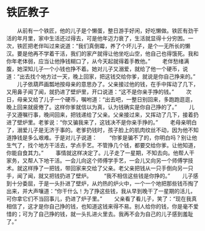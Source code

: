 # 铁匠教子
　　从前有一个铁匠，他的儿子是个懒蛋，整日游手好闲，好吃懒做。铁匠有劲干活的年月里，家中生活还过得去，可是他年迈力衰了，生活就显得十分穷困。一次，铁匠把老伴叫过来说道：“我们真倒霉，养了个坏儿子，是个一无所长的懒汉。要是他再不学着干活，我们的家产就得让他坐吃山空，他自己也得饿死。我和你年老体弱，应当让他挣钱糊口了，从今天起就得着手教他。” 
　　老伴愁绪满腹，她深知儿子一个小钱也挣不着。她对儿子又溺爱，就给了他一个硬币，说道：“出去找个地方过一天，晚上回家，把这钱交给你爹，就说是你自己挣来的。” 
　　儿子依葫芦画瓢地按母亲的意思办了。父亲接过他的钱，在手中挥动了几下，又用鼻子闻了闻，就扔进了壁炉里，开口说道：“这不是你亲手挣的钱。” 
　　次日，母亲又给了儿子一个硬币，嘱咐道：“出去吧，一整日别回来，多跑跑逛逛，晚上回来就疲倦了。这样你爹就信以为真，认为钱确实是你自己挣的了。” 
　　儿子又遵嘱行事，晚间回来，把钱递给了父亲。父亲接过来，又挥动了几下，接着扔进了壁炉里。老爹说：“你又骗我来了，这钱决不是你亲手挣的。” 
　　老母亲明白了，溺爱儿子是无济于事的。老爹扔钱时，孩子脸上的肌肉纹丝不动，因为他不知道挣钱是多么艰难。于是对儿子说道： 
　　“你爹是骗不了的，你明白吗？别让他生气了，找个地方干活去，学点手艺。不管挣几个钱，都要交给你爹。让他知道，你能自食其力。” 
　　事情就这样决定了。儿子走了一星期，不知去向。他帮人干家务，又帮人下地干活。一会儿向这个师傅学手艺，一会儿又向另一个师傅学技术。就这样挣了一把钱，带回家来交给了父亲。老父亲把钱从一只手倒向另一只手，闻了闻，就又把钱扔进了壁炉。 
　　“我不相信这些钱是你挣的。” 
　　儿子感到十分委屈，于是一头扑进了壁炉，从灼热的炉火中，一个一个地把那些钱币掏了出来，并大声嚷道：“你干什么！为了挣这些钱，我从早到晚干了一星期的活儿，可你拿它们不当回事儿，扔进了炉子里。” 
　　父亲看了看儿子，笑了：“现在我真相信了，这才是你自己挣的钱，也知道这钱来得不易。别人给你的钱，你是毫不爱惜的；可为了自己挣的钱，就一头扎进火里去。我再不会为自己的儿子感到羞耻了。”
 